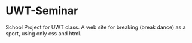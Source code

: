 # UWT-Seminar
School Project for UWT class. A web site for breaking (break dance) as a sport, using only css and html.
